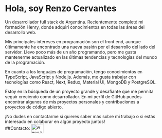 <h1>Hola, soy Renzo Cervantes</h1>
Un desarrollador full stack de Argentina. Recientemente completé mi formación Henry, donde adquirí conocimientos en todas las áreas del desarrollo web.

Mis principales intereses en programación son el front end, aunque últimamente he encontrado una nueva pasión por el desarrollo del lado del servidor. Llevo poco más de un año programando, pero me gusta mantenerme actualizado en las últimas tendencias y tecnologías del mundo de la programación.

En cuanto a los lenguajes de programación, tengo conocimientos en TypeScript, JavaScript y Node.js. Además, me gusta trabajar con tecnologías como React, Next, Redux, Material UI, MongoDB y PostgreSQL.

Estoy en la búsqueda de un proyecto grande y desafiante que me permita seguir creciendo como desarrollador. En mi perfil de GitHub puedes encontrar algunos de mis proyectos personales y contribuciones a proyectos de código abierto.

¡No dudes en contactarme si quieres saber más sobre mi trabajo o si estás interesado en colaborar en algún proyecto juntos! </br>
##Contacto:
<a href="http://linkedin.com/in/renzo-cervantes" target="blank"><img align="center" src="https://raw.githubusercontent.com/rahuldkjain/github-profile-readme-generator/master/src/images/icons/Social/linked-in-alt.svg" alt="www.linkedin.com" height="30" width="40" /></a>
